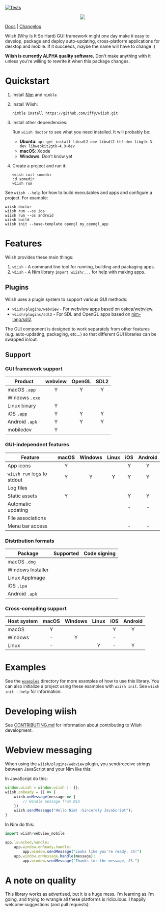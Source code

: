 [![Tests](https://github.com/iffy/wiish/workflows/tests/badge.svg)](https://github.com/iffy/wiish/actions?query=branch%3Amaster)

<div style="text-align:center;"><img src="./logo.png"></div>

[Docs](https://www.iffycan.com/wiish/) | [Changelog](./CHANGELOG.md)

Wiish (Why Is It So Hard) GUI framework might one day make it easy to develop, package and deploy auto-updating, cross-platform applications for desktop and mobile.  If it succeeds, maybe the name will have to change :)

**Wiish is currently ALPHA quality software.**  Don't make anything with it unless you're willing to rewrite it when this package changes.


# Quickstart

1. Install [Nim](https://nim-lang.org/install.html) and `nimble`

2. Install Wiish:

    ```
    nimble install https://github.com/iffy/wiish.git
    ```

3. Install other dependencies:

    Run `wiish doctor` to see what you need installed.  It will probably be:

    - **Ubuntu**: `apt-get install libsdl2-dev libsdl2-ttf-dev libgtk-3-dev libwebkit2gtk-4.0-dev`
    - **macOS**: Xcode
    - **Windows**: Don't know yet

4. Create a project and run it:

    ```
    wiish init somedir
    cd somedir
    wiish run
    ```

See `wiish --help` for how to build executables and apps and configure a project.  For example:

```
wiish doctor
wiish run --os ios
wiish run --os android
wiish build
wiish init --base-template opengl my_opengl_app
```

# Features

Wiish provides these main things:

1. `wiish` - A command line tool for running, building and packaging apps.
2. `wiish` - A Nim library `import wiish/...` for help with making apps.

## Plugins

Wiish uses a plugin system to support various GUI methods:

- `wiish/plugins/webview` - For webview apps based on [oskca/webview](https://github.com/oskca/webview).
- `wiish/plugins/sdl2` - For SDL and OpenGL apps based on [nim-lang/sdl2](https://github.com/nim-lang/sdl2).

The GUI component is designed to work separately from other features (e.g. auto-updating, packaging, etc...) so that different GUI libraries can be swapped in/out.

## Support

### GUI framework support

| Product        | webview | OpenGL | SDL2  |
| -------------- | :-----: | :----: | :---: |
| macOS `.app`   |    Y    |   Y    |   Y   |
| Windows `.exe` |         |        |       |
| Linux binary   |    Y    |        |       |
| iOS `.app`     |    Y    |   Y    |   Y   |
| Android `.apk` |    Y    |   Y    |   Y   |
| mobiledev      |    Y    |        |       |

### GUI-independent features

| Feature                    | macOS | Windows | Linux |  iOS  | Android |
| -------------------------- | :---: | :-----: | :---: | :---: | :-----: |
| App icons                  |   Y   |         |       |   Y   |    Y    |
| `wiish run` logs to stdout |   Y   |    Y    |   Y   |   Y   |    Y    |
| Log files                  |       |         |       |       |         |
| Static assets              |   Y   |         |       |   Y   |    Y    |
| Automatic updating         |       |         |       |   -   |    -    |
| File associations          |       |         |       |       |         |
| Menu bar access            |       |         |       |   -   |    -    |

### Distribution formats

| Package           | Supported | Code signing |
| ----------------- | :-------: | :----------: |
| macOS `.dmg`      |           |              |
| Windows Installer |           |              |
| Linux AppImage    |           |              |
| iOS `.ipa`        |           |              |
| Android `.apk`    |           |              |

### Cross-compiling support

| Host system | macOS | Windows | Linux |  iOS  | Android |
| ----------- | :---: | :-----: | :---: | :---: | :-----: |
| macOS       |   Y   |         |       |   Y   |    Y    |
| Windows     |   -   |    Y    |       |   -   |         |
| Linux       |   -   |         |   Y   |   -   |    Y    |


# Examples

See the [`examples`](./examples) directory for more examples of how to use this library.  You can also initialize a project using these examples with `wiish init`.  See `wiish init --help` for information.

# Developing wiish

See [CONTRIBUTING.md](./CONTRIBUTING.md) for information about contributing to Wiish development.



# Webview messaging

When using the `wiish/plugins/webview` plugin, you send/receive strings between JavaScript and your Nim like this:

In JavaScript do this:

```javascript
window.wiish = window.wiish || {};
wiish.onReady = () => {
    wiish.onMessage(message => {
        // Handle message from Nim
    })
    wiish.sendMessage("Hello Nim! -Sincerely JavaScript");
}
```

In Nim do this:

```nim
import wiish/webview_mobile

app.launched.handle:
    app.window.onReady.handle:
        app.window.sendMessage("Looks like you're ready, JS!")
    app.window.onMessage.handle(message):
        app.window.sendMessage("Thanks for the message, JS.")
```


# A note on quality

This library works as advertised, but it is a huge mess.  I'm learning as I'm going, and trying to wrangle all these platforms is ridiculous.  I happily welcome suggestions (and pull requests).
